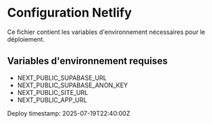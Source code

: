 # Configuration Netlify

Ce fichier contient les variables d'environnement nécessaires pour le déploiement.

## Variables d'environnement requises

- NEXT_PUBLIC_SUPABASE_URL
- NEXT_PUBLIC_SUPABASE_ANON_KEY  
- NEXT_PUBLIC_SITE_URL
- NEXT_PUBLIC_APP_URL

Deploy timestamp: 2025-07-19T22:40:00Z 